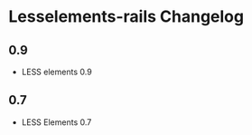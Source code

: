 Lesselements-rails Changelog
============================

## 0.9

* LESS elements 0.9

## 0.7

* LESS Elements 0.7
